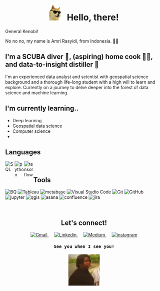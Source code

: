 <h1 align="center">
<img hight="50" width="50" src="assets/doge.gif"> Hello, there!
</h1>
General Kenobi!

No no no, my name is Amri Rasyidi, from Indonesia. 🙋‍♂️
<h2>
I'm a SCUBA diver 🤿, (aspiring) home cook 👨‍🍳, and data-to-insight distiller 🔬
</h2>

I'm an experienced data analyst and scientist with geospatial science background and a thorough life-long student with a high will to learn and explore. Currently on a journey to delve deeper into the forest of data science and machine learning.

<h2>
I'm currently learning..
</h2>

<p align="left">
<ul>
  <li>Deep learning</li>
  <li>Geospatial data science</li>
  <li>Computer science</li>
  <li></li>
</ul>
</p>


<!--
<img align="right" alt="Amri's GitHub Top Languages" src="https://github-readme-stats.vercel.app/api/top-langs/?username=amrirasyidi" />
-->

<h2>
Languages
</h2>
<img hight="30" width="30" align="left" alt="SQL" src="https://cdn.icon-icons.com/icons2/2107/PNG/512/file_type_sql_icon_130152.png" />
<img hight="30" width="30" align="left" alt="python" src="https://cdn.icon-icons.com/icons2/2107/PNG/512/file_type_python_icon_130221.png" />
<img hight="30" width="30" align="left" alt="tensorflow" src="https://cdn.icon-icons.com/icons2/2699/PNG/512/tensorflow_logo_icon_168671.png" />
<br>

<h2>
Tools
</h2>
<p align="left">
<img hight="30" width="70" alt="BQ" src="https://cdn.icon-icons.com/icons2/2699/PNG/512/google_bigquery_logo_icon_168151.png"/>
<img hight="30" width="30" alt="Tableau" src="https://img.icons8.com/color/344/tableau-software.png"/>
<img hight="30" width="30" alt="metabase" src="https://cdn.icon-icons.com/icons2/2699/PNG/512/metabase_logo_icon_170959.png"/>
<img hight="30" width="30" alt="Visual Studio Code" src="https://cdn.icon-icons.com/icons2/2107/PNG/512/file_type_vscode_icon_130084.png"/>
<img hight="30" width="30" alt="Git" src="https://cdn.icon-icons.com/icons2/2107/PNG/512/file_type_git_icon_130581.png"/>
<img hight="30" width="30" alt="GitHub" src="https://cdn.icon-icons.com/icons2/2699/PNG/128/github_logo_icon_169115.png"/>
<!--
</p>
<p align="left">
-->
<img hight="30" width="70" alt="jupyter" src="https://cdn.icon-icons.com/icons2/2699/PNG/512/jupyter_logo_icon_169453.png"/>
<img hight="30" width="70" alt="qgis" src="https://cdn.icon-icons.com/icons2/2699/PNG/512/qgis_logo_icon_168038.png"/>
<img hight="30" width="70" alt="asana" src="https://cdn.icon-icons.com/icons2/2699/PNG/512/asana_logo_icon_167830.png"/>
<img hight="30" width="30" alt="confluence" src="https://cdn.icon-icons.com/icons2/2107/PNG/512/file_type_confluence_icon_130672.png"/>
<img hight="30" width="30" alt="jira" src="https://cdn.icon-icons.com/icons2/2429/PNG/512/jira_logo_icon_147274.png"/>
</p>

<br>

<h2 align="center">
Let's connect!
</h2>
<p align="center">
<a href="mailto:amri.geodesy@gmail.com">
 <img alt="Gmail" width="50" hight="50" src="https://cdn-icons-png.flaticon.com/512/732/732200.png" />
</a>&emsp;
<a href="https://www.linkedin.com/in/amri-rasyidi-29702715b/">
  <img alt="Linkedin" width="50" hight="50" src="https://cdn-icons-png.flaticon.com/512/3536/3536505.png" />
</a>&emsp;
<a href="https://medium.com/@painfully-mediocre">
  <img alt="Medium" width="50" hight="50" src="https://cdn-icons-png.flaticon.com/512/2190/2190431.png" />
</a>&emsp;
<a href="https://www.instagram.com/amrirrr/?hl=en">
  <img alt="instagram" width="50" hight="50" src="https://cdn-icons-png.flaticon.com/512/2111/2111463.png" />
</a>
</p>

<h4 align="center"><samp>
See you when I see you!
<br><br>
<img hight="100" width="100" align="center" src="assets/gone.gif">
</samp></h4>
